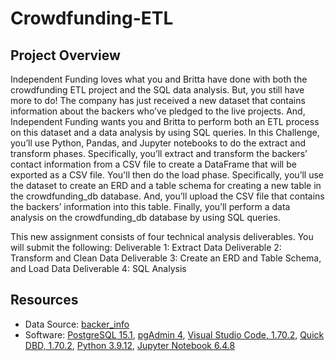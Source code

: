 # Crowdfunding-ETL
## Project Overview

Independent Funding loves what you and Britta have done with both the crowdfunding ETL project and the SQL data analysis. But, you still have more to do! The company has just received a new dataset that contains information about the backers who’ve pledged to the live projects. And, Independent Funding wants you and Britta to perform both an ETL process on this dataset and a data analysis by using SQL queries.
In this Challenge, you’ll use Python, Pandas, and Jupyter notebooks to do the extract and transform phases. Specifically, you’ll extract and transform the backers’ contact information from a CSV file to create a DataFrame that will be exported as a CSV file. You'll then do the load phase. Specifically, you’ll use the dataset to create an ERD and a table schema for creating a new table in the crowdfunding_db database. And, you’ll upload the CSV file that contains the backers’ information into this table. Finally, you’ll perform a data analysis on the crowdfunding_db database by using SQL queries.

This new assignment consists of four technical analysis deliverables. You will submit the following:
Deliverable 1: Extract Data
Deliverable 2: Transform and Clean Data
Deliverable 3: Create an ERD and Table Schema, and Load Data
Deliverable 4: SQL Analysis

## Resources
- Data Source: [backer_info](https://github.com/abrodyyy/Pewlett-Hackard-Analysis/blob/main/Resources/departments.csv)
- Software: [PostgreSQL 15.1](https://www.postgresql.org/docs/current/release-15-1.html), [pgAdmin 4](https://www.pgadmin.org/download/), [Visual Studio Code, 1.70.2](https://code.visualstudio.com/updates/v1_70), [Quick DBD, 1.70.2](https://www.quickdatabasediagrams.com), [Python 3.9.12](https://www.python.org/downloads/release/python-3912/), [Jupyter Notebook 6.4.8](https://jupyter-notebook.readthedocs.io/_/downloads/en/v6.4.8/pdf/)
